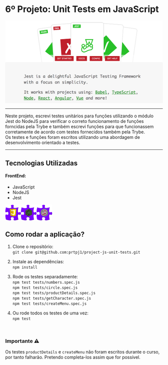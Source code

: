 # 6º Projeto: Unit Tests em JavaScript
<p align="center">
<img src="https://github.com/prtpj1/project-js-unit-tests/blob/main/06%20-%20UnitTests.png" alt="Header" />
</p>
<hr/>

Neste projeto, escrevi testes unitários para funções utilizando o módulo Jest do NodeJS para verificar o correto funcionamento de funções forncidas pela Trybe e também escrevi funções para que funcionassem corretamente de acordo com testes fornecidos também pela Trybe.<br>
Os testes e funções foram escritos utilizando uma abordagem de desenvolvimento orientado a testes.
<br>
<hr/>

## Tecnologias Utilizadas

#### FrontEnd:

* JavaScript
* NodeJS
* Jest

<img src="https://github.com/prtpj1/prtpj1/blob/main/Github%20Imgs/JavaScript2.png" width="50" height="50" alt="CSS" /><img src="https://github.com/prtpj1/prtpj1/blob/main/Github%20Imgs/NodeJS2.png" width="50" height="50" alt="NodeJS" /><img src="https://github.com/prtpj1/prtpj1/blob/main/Github%20Imgs/Jest2.png" width="50" height="50" alt="Jest" />


## Como rodar a aplicação?

1. Clone o repositório: <br>
`git clone git@github.com:prtpj1/project-js-unit-tests.git` 

2. Instale as dependências: <br>
`npm install`  

3. Rode os testes separadamente: <br>
`npm test tests/numbers.spec.js`  <br>
`npm test tests/circle.spec.js` <br>
`npm test tests/productDetails.spec.js` <br>
`npm test tests/getCharacter.spec.js` <br>
`npm test tests/createMenu.spec.js` <br>

4. Ou rode todos os testes de uma vez: <br>
`npm test` 
<br>

### Importante :warning:
Os testes `productDetails` e `createMenu` não foram escritos durante o curso, por tanto falharão. Pretendo completa-los assim que for possível.
